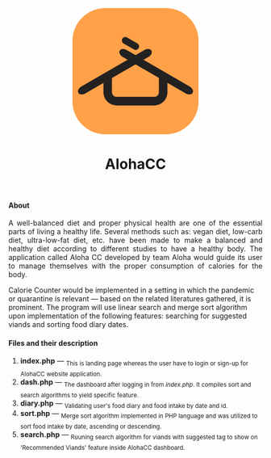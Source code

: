<p align="center"><img src="index_files/AlohaCC-icon.png" width="250" /></p>
<h1 align="center">AlohaCC</h1>
<br>
<h4>About</h4>
<p width="500" align="justify">A well-balanced diet and proper physical health are one of the essential parts of living a healthy life. 
Several methods such as: vegan diet, low-carb diet, ultra-low-fat diet, etc. have been made to make a balanced 
and healthy diet according to different studies to have a healthy body. 
The application called Aloha CC developed by team Aloha would guide its user to manage themselves with the proper consumption of calories for the body.

Calorie Counter would be implemented in a setting in which the pandemic or quarantine is relevant — based on the related literatures gathered, it is prominent. 
The program will use linear search and merge sort algorithm upon implementation of the following features: searching for suggested viands and sorting food diary dates.</p>


<h4>Files and their description</h4>
<ol>
<li><b>index.php</b> — <sub>This is landing page whereas the user have to login or sign-up for AlohaCC website application.</sub></li>
<li><b>dash.php</b> — <sub>The dashboard after logging in from <i>index.php</i>. It compiles sort and search algorithms to yield specific feature.</sub></li>
<li><b>diary.php</b> — <sub>Validating user's food diary and food intake by date and id.</sub></li>
<li><b>sort.php</b> — <sub>Merge sort algorithm implemented in PHP language and was utilized to sort food intake by date, ascending or descending.</sub></li>
<li><b>search.php</b> — <sub>Ruuning search algorithm for viands with suggested tag to show on 'Recommended Viands' feature inside AlohaCC dashboard.</sub></li>
</ol>

